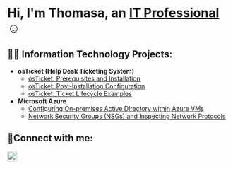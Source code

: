 
<h1>Hi, I'm Thomasa, an <a href="https://linkedin.com/in/Thomasa">IT Professional</a>☺</h1>

<h2>👨‍💻 Information Technology Projects:</h2>

- <b>osTicket (Help Desk Ticketing System)</b>
  - [osTicket: Prerequisites and Installation](https://github.com/Thomasa696/osticket-prereqs)
  - [osTicket: Post-Installation Configuration](https://github.com/Thomasa696/post-install-config)
  - [osTicket: Ticket Lifecycle Examples](https://github.com/Thomasa696/ticket-lifecycle)
- <b>Microsoft Azure</b>
  - [Configuring On-premises Active Directory within Azure VMs](https://github.com/Thomasa696/configure-ad)
  - [Network Security Groups (NSGs) and Inspecting Network Protocols](https://github.com/Thomasa696/azure-network-protocols)

<h2>🤳Connect with me:</h2>


[<img align="left" alt="Thomase-Horton | LinkedIn" width="22px" src="https://cdn.jsdelivr.net/npm/simple-icons@v3/icons/linkedin.svg" />][linkedin]



[linkedin]: https://linkedin.com/in/Thomase-Horton
